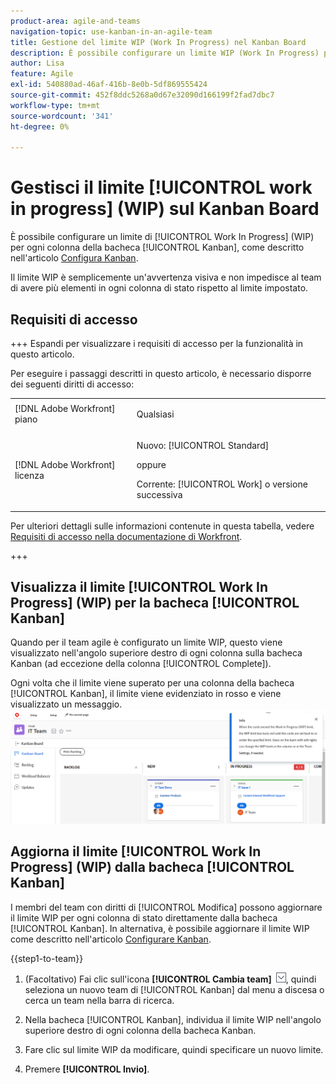 ```yaml
---
product-area: agile-and-teams
navigation-topic: use-kanban-in-an-agile-team
title: Gestione del limite WIP (Work In Progress) nel Kanban Board
description: È possibile configurare un limite WIP (Work In Progress) per ogni colonna della bacheca Kanban. Il limite WIP è semplicemente un'avvertenza visiva e non impedisce al team di avere più elementi in ogni colonna di stato rispetto al limite impostato.
author: Lisa
feature: Agile
exl-id: 540880ad-46af-416b-8e0b-5df869555424
source-git-commit: 452f8ddc5268a0d67e32090d166199f2fad7dbc7
workflow-type: tm+mt
source-wordcount: '341'
ht-degree: 0%

---
```


# Gestisci il limite [!UICONTROL work in progress] (WIP) sul Kanban Board

È possibile configurare un limite di [!UICONTROL Work In Progress] (WIP) per ogni colonna della bacheca [!UICONTROL Kanban], come descritto nell&#39;articolo [Configura Kanban](../../agile/get-started-with-agile-in-workfront/configure-kanban.md).

Il limite WIP è semplicemente un&#39;avvertenza visiva e non impedisce al team di avere più elementi in ogni colonna di stato rispetto al limite impostato.

## Requisiti di accesso

+++ Espandi per visualizzare i requisiti di accesso per la funzionalità in questo articolo.

Per eseguire i passaggi descritti in questo articolo, è necessario disporre dei seguenti diritti di accesso:

<table style="table-layout:auto"> 
 <col> 
 </col> 
 <col> 
 </col> 
 <tbody> 
  <tr> 
   <td role="rowheader">[!DNL Adobe Workfront] piano</td> 
   <td> <p>Qualsiasi</p> </td> 
  </tr> 
  <tr> 
   <td role="rowheader">[!DNL Adobe Workfront] licenza</td> 
   <td> <p>Nuovo: [!UICONTROL Standard]</p> 
   oppure
   <p>Corrente: [!UICONTROL Work] o versione successiva</p> </td> 
  </tr>
 </tbody> 
</table>

Per ulteriori dettagli sulle informazioni contenute in questa tabella, vedere [Requisiti di accesso nella documentazione di Workfront](/help/quicksilver/administration-and-setup/add-users/access-levels-and-object-permissions/access-level-requirements-in-documentation.md).

+++

## Visualizza il limite [!UICONTROL Work In Progress] (WIP) per la bacheca [!UICONTROL Kanban]

Quando per il team agile è configurato un limite WIP, questo viene visualizzato nell&#39;angolo superiore destro di ogni colonna sulla bacheca Kanban (ad eccezione della colonna [!UICONTROL Complete]).

Ogni volta che il limite viene superato per una colonna della bacheca [!UICONTROL Kanban], il limite viene evidenziato in rosso e viene visualizzato un messaggio.
![Limite WIP](assets/kanban-wip.png)

## Aggiorna il limite [!UICONTROL Work In Progress] (WIP) dalla bacheca [!UICONTROL Kanban]

I membri del team con diritti di [!UICONTROL Modifica] possono aggiornare il limite WIP per ogni colonna di stato direttamente dalla bacheca [!UICONTROL Kanban]. In alternativa, è possibile aggiornare il limite WIP come descritto nell&#39;articolo [Configurare Kanban](../../agile/get-started-with-agile-in-workfront/configure-kanban.md).

{{step1-to-team}}

1. (Facoltativo) Fai clic sull&#39;icona **[!UICONTROL Cambia team]** ![Cambia team](assets/switch-team-icon.png), quindi seleziona un nuovo team di [!UICONTROL Kanban] dal menu a discesa o cerca un team nella barra di ricerca.

1. Nella bacheca [!UICONTROL Kanban], individua il limite WIP nell&#39;angolo superiore destro di ogni colonna della bacheca Kanban.
1. Fare clic sul limite WIP da modificare, quindi specificare un nuovo limite.
1. Premere **[!UICONTROL Invio]**.
